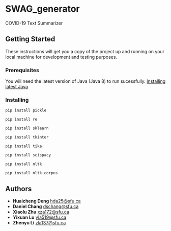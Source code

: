 # SWAG_generator
COVID-19 Text Summarizer

## Getting Started
These instructions will get you a copy of the project up and running on your local machine for development and testing purposes.

### Prerequisites
You will need the latest version of Java (Java 8) to run sucessfully.
[Installing latest Java](https://java.com/en/download/)

### Installing
```
pip install pickle
```
```
pip install re
```
```
pip install sklearn
```
```
pip install tkinter
```
```
pip install tika
```
```
pip install scispacy
```
```
pip install nltk
```
```
pip install nltk.corpus
```

## Authors
* **Huaicheng Deng** <hda25@sfu.ca>
* **Daniel Chang** <dschang@sfu.ca>
* **Xiaolu Zhu** <xza172@sfu.ca>
* **Yixuan Lu** <yla519@sfu.ca>
* **Zhenyu Li** <zla137@sfu.ca>
